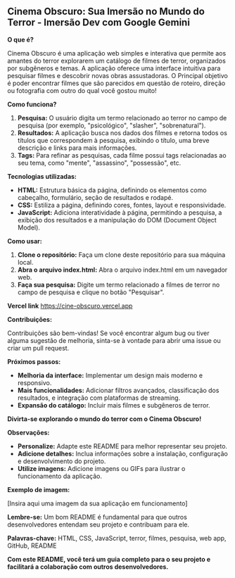## **Cinema Obscuro: Sua Imersão no Mundo do Terror** - Imersão Dev com Google Gemini

**O que é?**

Cinema Obscuro é uma aplicação web simples e interativa que permite aos amantes do terror explorarem um catálogo de filmes de terror, organizados por subgêneros e temas. A aplicação oferece uma interface intuitiva para pesquisar filmes e descobrir novas obras assustadoras. O Principal objetivo é poder encontrar filmes que são parecidos em questão de roteiro, direção ou fotografia com outro do qual você gostou muito!

**Como funciona?**

1. **Pesquisa:** O usuário digita um termo relacionado ao terror no campo de pesquisa (por exemplo, "psicológico", "slasher", "sobrenatural").
2. **Resultados:** A aplicação busca nos dados dos filmes e retorna todos os títulos que correspondem à pesquisa, exibindo o título, uma breve descrição e links para mais informações.
3. **Tags:** Para refinar as pesquisas, cada filme possui tags relacionadas ao seu tema, como "mente", "assassino", "possessão", etc.

**Tecnologias utilizadas:**

* **HTML:** Estrutura básica da página, definindo os elementos como cabeçalho, formulário, seção de resultados e rodapé.
* **CSS:** Estiliza a página, definindo cores, fontes, layout e responsividade.
* **JavaScript:** Adiciona interatividade à página, permitindo a pesquisa, a exibição dos resultados e a manipulação do DOM (Document Object Model).

**Como usar:**

1. **Clone o repositório:** Faça um clone deste repositório para sua máquina local.
2. **Abra o arquivo index.html:** Abra o arquivo index.html em um navegador web.
3. **Faça sua pesquisa:** Digite um termo relacionado a filmes de terror no campo de pesquisa e clique no botão "Pesquisar".

**Vercel link** https://cine-obscuro.vercel.app

**Contribuições:**

Contribuições são bem-vindas! Se você encontrar algum bug ou tiver alguma sugestão de melhoria, sinta-se à vontade para abrir uma issue ou criar um pull request.

**Próximos passos:**

* **Melhoria da interface:** Implementar um design mais moderno e responsivo.
* **Mais funcionalidades:** Adicionar filtros avançados, classificação dos resultados, e integração com plataformas de streaming.
* **Expansão do catálogo:** Incluir mais filmes e subgêneros de terror.

**Divirta-se explorando o mundo do terror com o Cinema Obscuro!**

**Observações:**

* **Personalize:** Adapte este README para melhor representar seu projeto.
* **Adicione detalhes:** Inclua informações sobre a instalação, configuração e desenvolvimento do projeto.
* **Utilize imagens:** Adicione imagens ou GIFs para ilustrar o funcionamento da aplicação.

**Exemplo de imagem:**

[Insira aqui uma imagem da sua aplicação em funcionamento]

**Lembre-se:** Um bom README é fundamental para que outros desenvolvedores entendam seu projeto e contribuam para ele. 

**Palavras-chave:** HTML, CSS, JavaScript, terror, filmes, pesquisa, web app, GitHub, README

**Com este README, você terá um guia completo para o seu projeto e facilitará a colaboração com outros desenvolvedores.**
